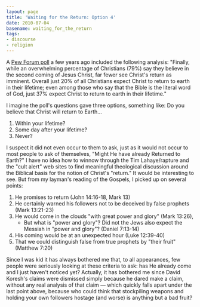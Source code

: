 ```yaml
---
layout: page
title: 'Waiting for the Return: Option 4'
date: 2010-07-04
basename: waiting_for_the_return
tags:
- discourse
- religion
---
```


A <a
href="http://pewforum.org/Politics-and-Elections/Many-Americans-Uneasy-with-Mix-of-Religion-and-Politics.aspx">Pew
Forum poll</a> a few years ago included the following analysis: "Finally, while
an overwhelming percentage of Christians (79%) say they believe in the second
coming of Jesus Christ, far fewer see Christ's return as imminent. Overall just
20% of all Christians expect Christ to return to earth in their lifetime; even
among those who say that the Bible is the literal word of God, just 37% expect
Christ to return to earth in their lifetime."

<!--more-->

I imagine the poll's questions gave three options, something like: Do you believe that Christ will return to Earth... 

<ol>
<li>Within your lifetime?</li>
<li>Some day after your lifetime?</li>
<li>Never?</li>
</ol>

I suspect it did not even occur to them to ask, just as it would not occur to
most people to ask of themselves, "Might He have already Returned to Earth?" I
have no idea how to winnow through the Tim Lahaye/rapture and the "cult alert"
web sites to find meaningful theological discussion around the Biblical basis
for the notion of Christ's "return." It would be interesting to see. But from my
layman's reading of the Gospels, I picked up on several points:

<ol>
<li>He promises to return (John 14:16-18, Mark 13)</li>
<li>He certainly warned his followers not to be deceived by false prophets (Mark 13:21-23)</li>
<li>He would come in the clouds "with great power and glory" (Mark 13:26),
	<ul>
		<li>But what is "power and glory"? Did not the Jews also expect the Messiah in "power and glory"? (Daniel 7:13-14)</li>		
	</ul>
</li>
<li>His coming would be at an unexpected hour (Luke 12:39-40)</li>
<li>That we could distinguish false from true prophets by "their fruit" (Matthew 7:20)</li>
</ol>

Since I was kid it has always bothered me that, to all appearances, few people
were seriously looking at these criteria to ask: has He already come and I just
haven't noticed yet? Actually, it has bothered me since David Koresh's claims
were dismissed simply because he dared make a claim, without any real analysis
of that claim &mdash; which quickly falls apart under the last point above,
because who could think that stockpiling weapons and holding your own followers
hostage (and worse) is anything but a bad fruit?
